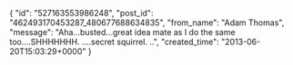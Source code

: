  {
   "id": "527163553986248",
   "post_id": "462493170453287_480677688634835",
   "from_name": "Adam Thomas",
   "message": "Aha...busted...great idea mate as I do the same too....SHHHHHHH. ....secret squirrel. ..",
   "created_time": "2013-06-20T15:03:29+0000"
 }
